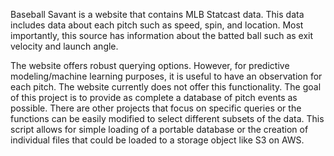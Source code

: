 Baseball Savant is a website that contains MLB Statcast data. This data includes data about each pitch such as speed, spin, and location. Most importantly, this source has information about the batted ball such as exit velocity and launch angle.

The website offers robust querying options. However, for predictive modeling/machine learning purposes, it is useful to have an observation for each pitch. The website currently does not offer this functionality. The goal of this project is to provide as complete a database of pitch events as possible. There are other projects that focus on specific queries or the functions can be easily modified to select different subsets of the data. This script allows for simple loading of a portable database or the creation of individual files that could be loaded to a storage object like S3 on AWS.
